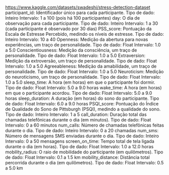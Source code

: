 https://www.kaggle.com/datasets/swadeshi/stress-detection-dataset
participant_id:
Identificador único para cada participante.
Tipo de dado: Inteiro
Intervalo: 1 a 100 (pois há 100 participantes)
day:
O dia de observação para cada participante.
Tipo de dado: Inteiro
Intervalo: 1 a 30 (cada participante é observado por 30 dias)
PSS_score:
Pontuação da Escala de Estresse Percebido, medindo os níveis de estresse.
Tipo de dado: Inteiro
Intervalo: 10 a 40
Openness:
Medição da abertura para novas experiências, um traço de personalidade.
Tipo de dado: Float
Intervalo: 1.0 a 5.0
Conscientiousness:
Medição da consciência, um traço de personalidade.
Tipo de dado: Float
Intervalo: 1.0 a 5.0
Extraversion:
Medição da extroversão, um traço de personalidade.
Tipo de dado: Float
Intervalo: 1.0 a 5.0
Agreeableness:
Medição da amabilidade, um traço de personalidade.
Tipo de dado: Float
Intervalo: 1.0 a 5.0
Neuroticism:
Medição do neuroticismo, um traço de personalidade.
Tipo de dado: Float
Intervalo: 1.0 a 5.0
sleep_time:
A hora (em horas) em que o participante foi dormir.
Tipo de dado: Float
Intervalo: 5.0 a 9.0 horas
wake_time:
A hora (em horas) em que o participante acordou.
Tipo de dado: Float
Intervalo: 5.0 a 9.0 horas
sleep_duration:
A duração (em horas) do sono do participante.
Tipo de dado: Float
Intervalo: 6.0 a 9.0 horas
PSQI_score:
Pontuação do Índice de Qualidade do Sono de Pittsburgh (PSQI), medindo a qualidade do sono.
Tipo de dado: Inteiro
Intervalo: 1 a 5
call_duration:
Duração total das chamadas telefônicas durante o dia (em minutos).
Tipo de dado: Float
Intervalo: 0 a 60 minutos
num_calls:
Número de chamadas telefônicas feitas durante o dia.
Tipo de dado: Inteiro
Intervalo: 0 a 20 chamadas
num_sms:
Número de mensagens SMS enviadas durante o dia.
Tipo de dado: Inteiro
Intervalo: 0 a 50 mensagens
screen_on_time:
Tempo total de tela ligada durante o dia (em horas).
Tipo de dado: Float
Intervalo: 1.0 a 12.0 horas
mobility_radius:
O raio de mobilidade do participante (em quilômetros).
Tipo de dado: Float
Intervalo: 0.1 a 1.5 km
mobility_distance:
Distância total percorrida durante o dia (em quilômetros).
Tipo de dado: Float
Intervalo: 0.5 a 5.0 km

